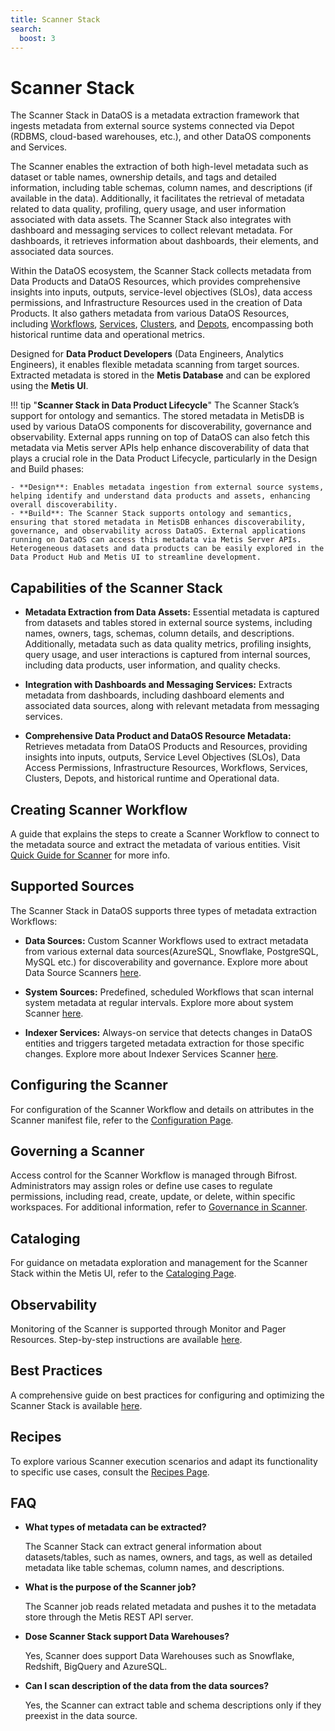 ```yaml
---
title: Scanner Stack
search:
  boost: 3
---
```


# Scanner Stack

⁠The Scanner Stack in DataOS is a metadata extraction framework that ingests metadata from external source systems connected via Depot (RDBMS, cloud-based warehouses, etc.), and other DataOS components and Services.

The Scanner enables the extraction of both high-level metadata such as dataset or table names, ownership details, and tags and detailed information, including table schemas, column names, and descriptions (if available in the data). Additionally, it facilitates the retrieval of metadata related to data quality, profiling, query usage, and user information associated with data assets. The Scanner Stack  also integrates with dashboard and messaging services to collect relevant metadata. For dashboards, it retrieves information about dashboards, their elements, and associated data sources.

Within the DataOS ecosystem, the Scanner Stack collects metadata from Data Products and DataOS Resources, which provides comprehensive insights into inputs, outputs, service-level objectives (SLOs), data access permissions, and Infrastructure Resources used in the creation of Data Products. It also gathers metadata from various DataOS Resources, including [Workflows](/resources/workflow/), [Services](/resources/service/), [Clusters](/resources/cluster/), and [Depots](/resources/depot/), encompassing both historical runtime data and operational metrics.

⁠Designed for **Data Product Developers** (Data Engineers, Analytics Engineers), it enables flexible metadata scanning from target sources. Extracted metadata is stored in the **Metis Database** and can be explored using the **Metis UI**.

!!! tip  "**Scanner Stack in Data Product Lifecycle**"
    The Scanner Stack’s support for ontology and semantics. The stored metadata in MetisDB is used by various DataOS components for discoverability, governance and observability. External apps running on top of DataOS can also fetch this metadata via Metis server APIs help enhance discoverability of data that plays a crucial role in the Data Product Lifecycle, particularly in the Design and Build phases:

    - **Design**: Enables metadata ingestion from external source systems, helping identify and understand data products and assets, enhancing overall discoverability.
    - **Build**: The Scanner Stack supports ontology and semantics, ensuring that stored metadata in MetisDB enhances discoverability, governance, and observability across DataOS. External applications running on DataOS can access this metadata via Metis Server APIs. Heterogeneous datasets and data products can be easily explored in the Data Product Hub and Metis UI to streamline development.
    
## Capabilities of the Scanner Stack

* **Metadata Extraction from Data Assets:** Essential metadata is captured from datasets and tables stored in external source systems, including names, owners, tags, schemas, column details, and descriptions. Additionally, metadata such as data quality metrics, profiling insights, query usage, and user interactions is captured from internal sources, including data products, user information, and quality checks.

* **Integration with Dashboards and Messaging Services:** Extracts metadata from dashboards, including dashboard elements and associated data sources, along with relevant metadata from messaging services.

* **Comprehensive Data Product and DataOS Resource Metadata:** Retrieves metadata from DataOS Products and Resources, providing insights into inputs, outputs, Service Level Objectives (SLOs), Data Access Permissions, Infrastructure Resources, Workflows, Services, Clusters, Depots, and historical runtime and Operational data.


## Creating Scanner Workflow

A guide that explains the steps to create a Scanner Workflow to connect to the metadata source and extract the metadata of various entities. Visit [Quick Guide for Scanner](/resources/stacks/scanner/quickstart/) for more info.

## Supported Sources 

The Scanner Stack in DataOS supports three types of metadata extraction Workflows:

- **Data Sources:** Custom Scanner Workflows used to extract metadata from various external data sources(AzureSQL, Snowflake, PostgreSQL, MySQL etc.) for discoverability and governance. Explore more about Data Source Scanners [here](/resources/stacks/scanner/supported_sources/data_sources/azure_sql/).  

- **System Sources:** Predefined, scheduled Workflows that scan internal system metadata at regular intervals. Explore more about system Scanner [here](/resources/stacks/scanner/supported_sources/system_metadata_sources/data_product_scanner/). 

- **Indexer Services:** Always-on service that detects changes in DataOS entities and triggers targeted metadata extraction for those specific changes. Explore more about Indexer Services Scanner [here](/resources/stacks/scanner/supported_sources/indexer_services/data_profiling/).

## Configuring the Scanner

For configuration of the Scanner Workflow and details on attributes in the Scanner manifest file, refer to the [Configuration Page](/resources/stacks/scanner/configurations/).

## Governing a Scanner

Access control for the Scanner Workflow is managed through Bifrost. Administrators may assign roles or define use cases to regulate permissions, including read, create, update, or delete, within specific workspaces. For additional information, refer to [Governance in Scanner](/resources/stacks/scanner/governance/).

## Cataloging

For guidance on metadata exploration and management for the Scanner Stack within the Metis UI, refer to the [Cataloging Page](/resources/stacks/scanner/cataloging/).

## Observability

Monitoring of the Scanner is supported through Monitor and Pager Resources. Step-by-step instructions are available [here](/resources/stacks/scanner/observability).

## Best Practices

A comprehensive guide on best practices for configuring and optimizing the Scanner Stack is available [here](/resources/stacks/scanner/best_practices).

## Recipes

To explore various Scanner execution scenarios and adapt its functionality to specific use cases, consult the [Recipes Page](/resources/stacks/scanner/recipes/).


## FAQ

- **What types of metadata can be extracted?**

    The Scanner Stack can extract general information about datasets/tables, such as names, owners, and tags, as well as detailed metadata like table schemas, column names, and descriptions.

- **What is the purpose of the Scanner job?**

    The Scanner job reads related metadata and pushes it to the metadata store through the Metis REST API server.

- **Dose Scanner Stack support Data Warehouses?**

    Yes, Scanner does support Data Warehouses such as Snowflake, Redshift, BigQuery and AzureSQL.

- **Can I scan description of the data from the data sources?**

    Yes, the Scanner can extract table and schema descriptions only if they preexist in the data source.

